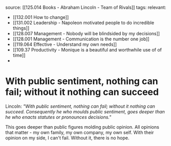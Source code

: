 source: [[125.014 Books - Abraham Lincoln - Team of Rivals]]
tags:
relevant:
- [[132.001 How to change]]
- [[131.002 Leadership - Napoleon motivated people to do incredible things]]
- [[128.007 Management - Nobody will be blindsided by my decisions]]
- [[128.001 Management - Communication is the number one job]]
- [[119.064 Effective - Understand my own needs]]
- [[109.37 Productivity - Monique is a beautiful and worthwhile use of of time]]
- 

# With public sentiment, nothing can fail; without it nothing can succeed

Lincoln: _"With public sentiment, nothing can fail; without it nothing can succeed. Consequently he who moulds public sentiment, goes deeper than he who enacts statutes or pronounces decisions."_  

This goes deeper than public figures molding public opinion. All opinions that matter - my own family, my own company, my own self. With their opinion on my side, I can't fail. Without it, there is no hope.
